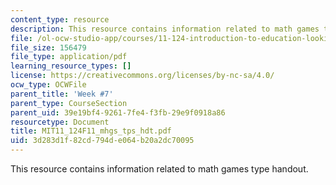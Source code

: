 ```yaml
---
content_type: resource
description: This resource contains information related to math games type handout.
file: /ol-ocw-studio-app/courses/11-124-introduction-to-education-looking-forward-and-looking-back-on-education-fall-2011/3d283d1f82cd794de064b20a2dc70095_MIT11_124F11_mhgs_tps_hdt.pdf
file_size: 156479
file_type: application/pdf
learning_resource_types: []
license: https://creativecommons.org/licenses/by-nc-sa/4.0/
ocw_type: OCWFile
parent_title: 'Week #7'
parent_type: CourseSection
parent_uid: 39e19bf4-9261-7fe4-f3fb-29e9f0918a86
resourcetype: Document
title: MIT11_124F11_mhgs_tps_hdt.pdf
uid: 3d283d1f-82cd-794d-e064-b20a2dc70095
---
```

This resource contains information related to math games type handout.